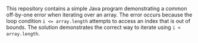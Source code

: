 This repository contains a simple Java program demonstrating a common off-by-one error when iterating over an array. The error occurs because the loop condition `i <= array.length` attempts to access an index that is out of bounds. The solution demonstrates the correct way to iterate using `i < array.length`.